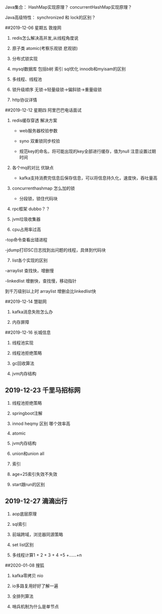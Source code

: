 Java集合：
HashMap实现原理？
concurrentHashMap实现原理？

Java高级特性：
synchronized 和 lock的区别？





##2019-12-06 星期五 敦煌网

1. redis怎么解决高并发,从线程角度说

2. 原子类 atomic(考察乐观锁 悲观锁)

3. 分布式锁实现

4. mysql数据库 包括b树 索引 sql优化 innodb和myisam的区别

5. 多线程、线程池

6. 锁升级顺序 无锁->轻量级锁->偏斜锁->重量级锁

7. http协议详情



##2019-12-12 星期四 阿里巴巴电话面试

1. redis缓存穿透 解决方案

   - web服务器校验参数

   - syno 双重锁同步校验

   - 规范key的命名，将可能出现的key全部进行缓存，值为null 注意设置过期时间

2. 各个mq的对比 优缺点

   - kafka支持消费完信息后保存信息，可以将信息持久化，速度快，吞吐量高

3. concurrenthashmap 怎么加的锁

   - 分段锁，锁住代码块

4. rpc框架 dubbo？？

 

5. jvm垃圾收集器

6. cpu占用率过高

 -top命令查看出错进程

 -jdump打印SC日志找到出问题的线程，具体到代码块

7. list各个实现的区别

 -arraylist 查找快，增删慢

-linkedlist 增删快，查找慢，移动指针

到千万级别以上时 arraylist 增删会比linkedlist快



##2019-12-14 慧聪网

1. kafka消息失败怎么办

2. 内存屏障



##2019-12-16 长城信息

1. 线程池实现

2. 线程池拒绝策略

3. gc回收算法

4. jvm内存结构



## 2019-12-23 千里马招标网

1. 线程池拒绝策略

2. springboot注解

3. innod heqmy 区别 哪个效率高

4. atomic

5. jvm内存结构

6. union和union all

7. 索引

8. age=25索引失效不失效

9. start跟run的区别



## 2019-12-27 滴滴出行

1. aop底层原理

2. sql索引

3. 前端跨域，浏览器同源策略

4. set list区别
5. 多线程计算1 + 2 + 3 + 4 +5 +......+n





##2020-01-08 搜狐

1. kafka零拷贝 nio

2. io多路复用好好了解一遍

3. 全排列算法

4. 哨兵机制为什么是单节点



